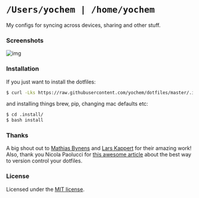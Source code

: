 # `/Users/yochem | /home/yochem`
My configs for syncing across devices, sharing and other stuff.

### Screenshots
![img](https://user-images.githubusercontent.com/23235841/50482144-6cdb8f80-09e5-11e9-9ca0-90e2b3b8209f.jpg)

### Installation
If you just want to install the dotfiles:
```bash
$ curl -Lks https://raw.githubusercontent.com/yochem/dotfiles/master/.install/dotinstall | /bin/bash
```
and installing things brew, pip, changing mac defaults etc:
```bash
$ cd .install/
$ bash install
```

### Thanks
A big shout out to [Mathias Bynens](https://github.com/mathiasbynens/dotfiles)
and [Lars Kappert](https://github.com/webpro/dotfiles) for their amazing work!
Also, thank you Nicola Paolucci for [this awesome article](https://developer.atlassian.com/blog/2016/02/best-way-to-store-dotfiles-git-bare-repo/) about the best way to version control your dotfiles.

### License
Licensed under the [MIT license](https://github.com/yochem/dotfiles/blob/master/LICENSE).
